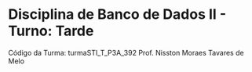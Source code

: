# Disciplina de Banco de Dados II - Turno: Tarde
Código da Turma: turmaSTI_T_P3A_392
Prof. Nisston Moraes Tavares de Melo


